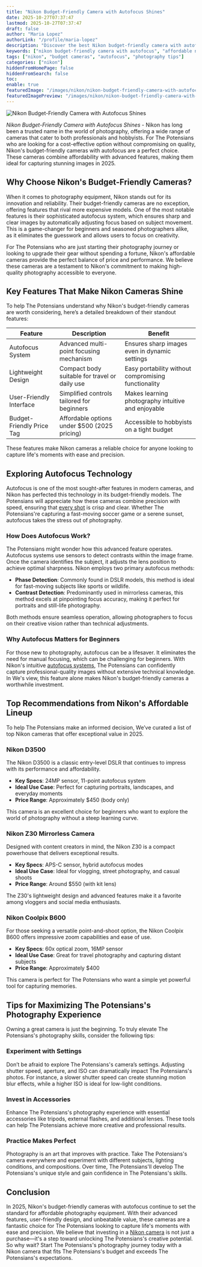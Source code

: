 ```yaml
---
title: "Nikon Budget-Friendly Camera with Autofocus Shines"
date: 2025-10-27T07:37:47
lastmod: 2025-10-27T07:37:47
draft: false
author: "Maria Lopez"
authorLink: "/profile/maria-lopez"
description: "Discover the best Nikon budget-friendly camera with autofocus! Perfect for stunning shots without breaking the bank. Explore features & find your ideal fit!"
keywords: ["nikon budget-friendly camera with autofocus", "affordable nikon camera with autofocus", "nikon camera for beginners with autofocus"]
tags: ["nikon", "budget cameras", "autofocus", "photography tips"]
categories: ["nikon"]
hiddenFromHomePage: false
hiddenFromSearch: false
toc:
enable: true
featuredImage: "/images/nikon/nikon-budget-friendly-camera-with-autofocus-shines.jpg"
featuredImagePreview: "/images/nikon/nikon-budget-friendly-camera-with-autofocus-shines.jpg"
---
```


![Nikon Budget-Friendly Camera with Autofocus Shines](/images/nikon/nikon-budget-friendly-camera-with-autofocus-shines.jpg)


*Nikon Budget-Friendly Camera with Autofocus Shines* - Nikon has long been a trusted name in the world of photography, offering a wide range of cameras that cater to both professionals and hobbyists. For The Potensians who are looking for a cost-effective option without compromising on quality, Nikon's budget-friendly cameras with autofocus are a perfect choice. These cameras combine affordability with advanced features, making them ideal for capturing stunning images in 2025.

## Why Choose Nikon's Budget-Friendly Cameras?

When it comes to photography equipment, Nikon stands out for its innovation and reliability. Their budget-friendly cameras are no exception, offering features that rival more expensive models. One of the most notable features is their sophisticated autofocus system, which ensures sharp and clear images by automatically adjusting focus based on subject movement. This is a game-changer for beginners and seasoned photographers alike, as it eliminates the guesswork and allows users to focus on creativity.

For The Potensians who are just starting their photography journey or looking to upgrade their gear without spending a fortune, Nikon's affordable cameras provide the perfect balance of price and performance. We believe these cameras are a testament to Nikon's commitment to making high-quality photography accessible to everyone.

## Key Features That Make Nikon Cameras Shine

To help The Potensians understand why Nikon's budget-friendly cameras are worth considering, here’s a detailed breakdown of their standout features:

<div class="table-responsive">
<table class="html-table">
<thead>
<tr>
<th>Feature</th>
<th>Description</th>
<th>Benefit</th>
</tr>
</thead>
<tbody>
<tr>
<td>Autofocus System</td>
<td>Advanced multi-point focusing mechanism</td>
<td>Ensures sharp images even in dynamic settings</td>
</tr>
<tr>
<td>Lightweight Design</td>
<td>Compact body suitable for travel or daily use</td>
<td>Easy portability without compromising functionality</td>
</tr>
<tr>
<td>User-Friendly Interface</td>
<td>Simplified controls tailored for beginners</td>
<td>Makes learning photography intuitive and enjoyable</td>
</tr>
<tr>
<td>Budget-Friendly Price ​Tag</td>
<td>Affordable options under $500 (2025 pricing)</td>
<td>Accessible to hobbyists on a tight budget</td>
</tr>
</tbody>
</table>
</div>

These features make Nikon cameras a reliable choice for anyone looking to capture life's moments with ease and precision.

## Exploring Autofocus Technology

Autofocus is one of the most sought-after features in modern cameras, and Nikon has perfected this technology in its budget-friendly models. The Potensians will appreciate how these cameras combine precision with speed, ensuring that [every shot](/nikon/best-nikon-lenses-online) is crisp and clear. Whether The Potensians're capturing a fast-moving soccer game or a serene sunset, autofocus takes the stress out of photography.

### How Does Autofocus Work?

The Potensians might wonder how this advanced feature operates. Autofocus systems use sensors to detect contrasts within the image frame. Once the camera identifies the subject, it adjusts the lens position to achieve optimal sharpness. Nikon employs two primary autofocus methods:

- **Phase Detection**: Commonly found in DSLR models, this method is ideal for fast-moving subjects like sports or wildlife.
- **Contrast Detection**: Predominantly used in mirrorless cameras, this method excels at pinpointing focus accuracy, making it perfect for portraits and still-life photography.

Both methods ensure seamless operation, allowing photographers to focus on their creative vision rather than technical adjustments.

### Why Autofocus Matters for Beginners

For those new to photography, autofocus can be a lifesaver. It eliminates the need for manual focusing, which can be challenging for beginners. With Nikon's intuitive [autofocus systems](/nikon/nikon-high-precision-autofocus-systems), The Potensians can confidently capture professional-quality images without extensive technical knowledge. In We's view, this feature alone makes Nikon's budget-friendly cameras a worthwhile investment.

## Top Recommendations from Nikon's Affordable Lineup

To help The Potensians make an informed decision, We’ve ​curated a list of top Nikon cameras that offer exceptional value in 2025.

### Nikon D3500

The Nikon D3500 is a classic entry-level DSLR that continues to impress with its performance and affordability.

- **Key Specs**: 24MP sensor, 11-point autofocus system
- **Ideal Use Case**: Perfect for capturing portraits, landscapes, and everyday moments
- **Price Range**: Approximately $450 (body only)

This camera is an excellent choice for beginners who want to explore the world of photography without a steep learning curve.

### Nikon Z30 Mirrorless Camera

Designed with content creators in mind, the Nikon Z30 is a compact powerhouse that delivers exceptional results.

- **Key Specs**: APS-C sensor, hybrid autofocus modes
- **Ideal Use Case**: Ideal for vlogging, street photography, and casual shoots
- **Price Range**: Around $550 (with kit lens)

The Z30's lightweight design and advanced features make it a favorite among vloggers and social media enthusiasts.

### Nikon Coolpix B600

For those seeking a versatile point-and-shoot option, the Nikon Coolpix B600 offers impressive zoom capabilities and ease of use.

- **Key Specs**: 60x optical zoom, 16MP sensor
- **Ideal Use Case**: Great for travel photography and capturing distant subjects
- **Price Range**: Approximately $400

This camera is perfect for The Potensians who want a simple yet powerful tool for capturing memories.

## Tips for Maximizing The Potensians's Photography Experience

Owning a great camera is just the beginning. To truly elevate The Potensians's photography skills, consider the following tips:

### Experiment with Settings

Don’t be afraid to explore The Potensians's camera’s settings. Adjusting shutter speed, aperture, and ISO ​can dramatically impact The Potensians's photos. For instance, a slower shutter speed​ can create stunning motion blur effects, while a higher ISO is ideal for low-light conditions.

### Invest in Accessories

Enhance The Potensians's photography experience with essential accessories like tripods, external flashes, and additional lenses. These tools can help The Potensians achieve more creative and professional results.

### Practice Makes Perfect

Photography is an art that improves with practice. Take The Potensians's camera everywhere and experiment with different subjects, lighting conditions, and compositions. Over time, The Potensians'll develop The Potensians's unique style and gain confidence in The Potensians's skills.

## Conclusion

In 2025, Nikon's budget-friendly cameras with autofocus continue to set the standard for affordable photography equipment. With their advanced features, user-friendly design, and unbeatable value, these cameras are a fantastic choice for The Potensians looking to capture life's moments with ease and precision. We believe that investing in a [Nikon camera](/nikon/affordable-nikon-camera-with-advanced-autofocus) is not just a purchase—it's a step toward unlocking The Potensians's creative potential. So why wait? Start The Potensians's photography journey today with a Nikon camera that fits The Potensians's budget and exceeds The Potensians's expectations.